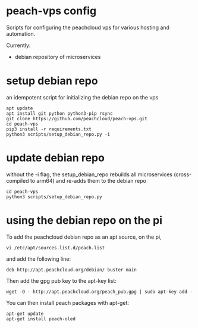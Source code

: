# peach-vps config

Scripts for configuring the peachcloud vps for various hosting and automation.

Currently:
- debian repository of microservices


# setup debian repo
an idempotent script for initializing the debian repo on the vps
```
apt update
apt install git python python3-pip rsync
git clone https://github.com/peachcloud/peach-vps.git
cd peach-vps
pip3 install -r requirements.txt
python3 scripts/setup_debian_repo.py -i
```


# update debian repo
without the -i flag, the setup_debian_repo rebuilds all
microservices (cross-compiled to arm64) and re-adds them to the debian repo
```
cd peach-vps
python3 scripts/setup_debian_repo.py
```


# using the debian repo on the pi
To add the peachcloud debian repo as an apt source,
on the pi,
```
vi /etc/apt/sources.list.d/peach.list
```
and add the following line:
```
deb http://apt.peachcloud.org/debian/ buster main
```

Then add the gpg pub key to the apt-key list:
```
wget -O - http://apt.peachcloud.org/peach_pub.gpg | sudo apt-key add -
```

You can then install peach packages with apt-get:
```
apt-get update
apt-get install peach-oled
```